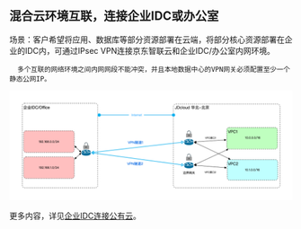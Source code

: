 ## 混合云环境互联，连接企业IDC或办公室

场景：客户希望将应用、数据库等部分资源部署在云端，将部分核心资源部署在企业的IDC内，可通过IPsec VPN连接京东智联云和企业IDC/办公室内网环境。

```
  多个互联的网络环境之间内网网段不能冲突，并且本地数据中心的VPN网关必须配置至少一个静态公网IP。
```

![](../../../../../image/Networking/VPN/Getting-Started/connection-into-idc.png)

更多内容，详见[企业IDC连接公有云](../../Getting-Started/Connection-Into-On-Premise.md)。
